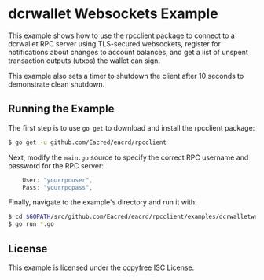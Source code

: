 dcrwallet Websockets Example
============================

This example shows how to use the rpcclient package to connect to a dcrwallet
RPC server using TLS-secured websockets, register for notifications about
changes to account balances, and get a list of unspent transaction outputs
(utxos) the wallet can sign.

This example also sets a timer to shutdown the client after 10 seconds to
demonstrate clean shutdown.

## Running the Example

The first step is to use `go get` to download and install the rpcclient package:

```bash
$ go get -u github.com/Eacred/eacrd/rpcclient
```

Next, modify the `main.go` source to specify the correct RPC username and
password for the RPC server:

```Go
	User: "yourrpcuser",
	Pass: "yourrpcpass",
```

Finally, navigate to the example's directory and run it with:

```bash
$ cd $GOPATH/src/github.com/Eacred/eacrd/rpcclient/examples/dcrwalletwebsockets
$ go run *.go
```

## License

This example is licensed under the [copyfree](http://copyfree.org) ISC License.
